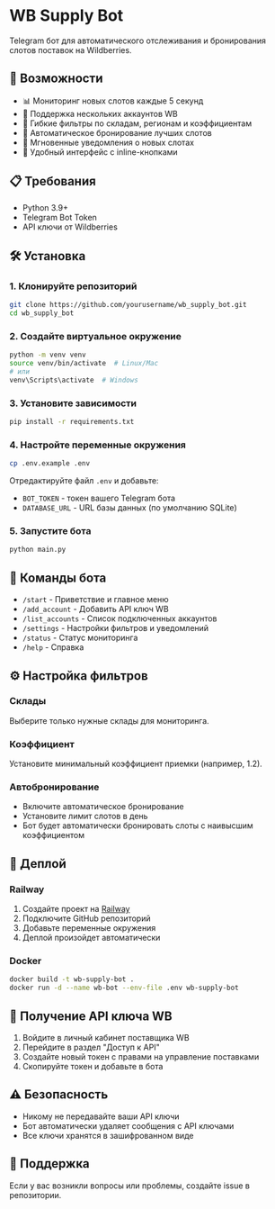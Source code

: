 # WB Supply Bot

Telegram бот для автоматического отслеживания и бронирования слотов поставок на Wildberries.

## 🚀 Возможности

- 📊 Мониторинг новых слотов каждые 5 секунд
- 👥 Поддержка нескольких аккаунтов WB
- 🎯 Гибкие фильтры по складам, регионам и коэффициентам
- 🤖 Автоматическое бронирование лучших слотов
- 🔔 Мгновенные уведомления о новых слотах
- 📱 Удобный интерфейс с inline-кнопками

## 📋 Требования

- Python 3.9+
- Telegram Bot Token
- API ключи от Wildberries

## 🛠 Установка

### 1. Клонируйте репозиторий
```bash
git clone https://github.com/yourusername/wb_supply_bot.git
cd wb_supply_bot
```

### 2. Создайте виртуальное окружение
```bash
python -m venv venv
source venv/bin/activate  # Linux/Mac
# или
venv\Scripts\activate  # Windows
```

### 3. Установите зависимости
```bash
pip install -r requirements.txt
```

### 4. Настройте переменные окружения
```bash
cp .env.example .env
```

Отредактируйте файл `.env` и добавьте:
- `BOT_TOKEN` - токен вашего Telegram бота
- `DATABASE_URL` - URL базы данных (по умолчанию SQLite)

### 5. Запустите бота
```bash
python main.py
```

## 🤖 Команды бота

- `/start` - Приветствие и главное меню
- `/add_account` - Добавить API ключ WB
- `/list_accounts` - Список подключенных аккаунтов
- `/settings` - Настройки фильтров и уведомлений
- `/status` - Статус мониторинга
- `/help` - Справка

## ⚙️ Настройка фильтров

### Склады
Выберите только нужные склады для мониторинга.

### Коэффициент
Установите минимальный коэффициент приемки (например, 1.2).

### Автобронирование
- Включите автоматическое бронирование
- Установите лимит слотов в день
- Бот будет автоматически бронировать слоты с наивысшим коэффициентом

## 🚀 Деплой

### Railway
1. Создайте проект на [Railway](https://railway.app)
2. Подключите GitHub репозиторий
3. Добавьте переменные окружения
4. Деплой произойдет автоматически

### Docker
```bash
docker build -t wb-supply-bot .
docker run -d --name wb-bot --env-file .env wb-supply-bot
```

## 📝 Получение API ключа WB

1. Войдите в личный кабинет поставщика WB
2. Перейдите в раздел "Доступ к API"
3. Создайте новый токен с правами на управление поставками
4. Скопируйте токен и добавьте в бота

## ⚠️ Безопасность

- Никому не передавайте ваши API ключи
- Бот автоматически удаляет сообщения с API ключами
- Все ключи хранятся в зашифрованном виде

## 🤝 Поддержка

Если у вас возникли вопросы или проблемы, создайте issue в репозитории. 